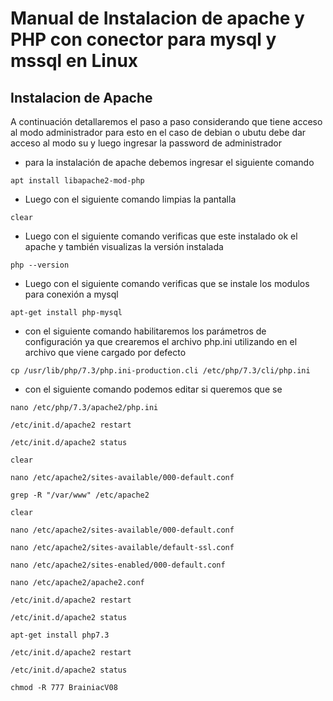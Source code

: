 # Manual de Instalacion de apache y PHP con conector para mysql y mssql en Linux #

## Instalacion de Apache ##

A continuación detallaremos el paso a paso considerando que tiene acceso al modo administrador para esto en el caso de debian o ubutu debe dar acceso al modo su y luego ingresar la password de administrador

* para la instalación de apache debemos ingresar el siguiente comando

`apt install libapache2-mod-php`

* Luego con el siguiente comando limpias la pantalla

`clear`

* Luego con el siguiente comando verificas que este instalado ok el apache y también visualizas la versión instalada

`php --version`

* Luego con el siguiente comando verificas que se instale los modulos para conexión a mysql

`apt-get install php-mysql`

* con el siguiente comando habilitaremos los parámetros de configuración ya que crearemos el archivo php.ini utilizando en el archivo que viene cargado por defecto

`cp /usr/lib/php/7.3/php.ini-production.cli /etc/php/7.3/cli/php.ini`

* con el siguiente comando podemos editar si queremos que se 

`nano /etc/php/7.3/apache2/php.ini`

`/etc/init.d/apache2 restart`

`/etc/init.d/apache2 status`

`clear`

`nano /etc/apache2/sites-available/000-default.conf`

`grep -R "/var/www" /etc/apache2`

`clear`

`nano /etc/apache2/sites-available/000-default.conf`

`nano /etc/apache2/sites-available/default-ssl.conf`

`nano /etc/apache2/sites-enabled/000-default.conf`

`nano /etc/apache2/apache2.conf`

`/etc/init.d/apache2 restart`

`/etc/init.d/apache2 status`

`apt-get install php7.3`

`/etc/init.d/apache2 restart`

`/etc/init.d/apache2 status`

`chmod -R 777 BrainiacV08`
